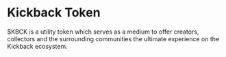 # Kickback Token

$KBCK is a utility token which serves as a medium to offer creators, collectors and the surrounding communities the ultimate experience on the Kickback ecosystem.
